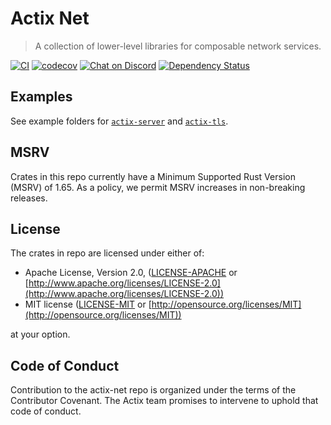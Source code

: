 # Actix Net

> A collection of lower-level libraries for composable network services.

[![CI](https://github.com/actix/actix-net/actions/workflows/ci.yml/badge.svg?event=push&style=flat-square)](https://github.com/actix/actix-net/actions/workflows/ci.yml)
[![codecov](https://codecov.io/gh/actix/actix-net/graph/badge.svg?token=8rKIZKtLLm)](https://codecov.io/gh/actix/actix-net)
[![Chat on Discord](https://img.shields.io/discord/771444961383153695?label=chat&logo=discord)](https://discord.gg/NWpN5mmg3x)
[![Dependency Status](https://deps.rs/repo/github/actix/actix-net/status.svg)](https://deps.rs/repo/github/actix/actix-net)

## Examples

See example folders for [`actix-server`](./actix-server/examples) and [`actix-tls`](./actix-tls/examples).

## MSRV

Crates in this repo currently have a Minimum Supported Rust Version (MSRV) of 1.65. As a policy, we permit MSRV increases in non-breaking releases.

## License

The crates in repo are licensed under either of:

- Apache License, Version 2.0, ([LICENSE-APACHE](LICENSE-APACHE) or [http://www.apache.org/licenses/LICENSE-2.0](http://www.apache.org/licenses/LICENSE-2.0))
- MIT license ([LICENSE-MIT](LICENSE-MIT) or [http://opensource.org/licenses/MIT](http://opensource.org/licenses/MIT))

at your option.

## Code of Conduct

Contribution to the actix-net repo is organized under the terms of the Contributor Covenant.
The Actix team promises to intervene to uphold that code of conduct.
